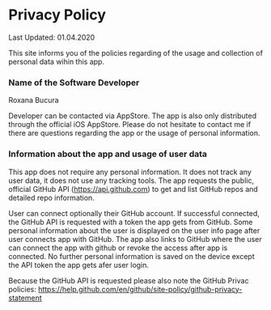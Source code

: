 # Privacy Policy

Last Updated: 01.04.2020

This site informs you of the policies regarding of the usage and collection of personal data wihin this app. 

### Name of the Software Developer

Roxana Bucura

Developer can be contacted via AppStore. The app is also only distributed through the official iOS AppStore. Please do not hesitate to contact me if there are questions regarding the app or the usage of personal information.

### Information about the app and usage of user data

This app does not require any personal information. It does not track any user data, it does not use any tracking tools. The app requests the public, official GitHub API (https://api.github.com) to get and list GitHub repos and detailed repo information. 

User can connect optionally their GitHub account. If successful connected, the GitHub API is requested with a token the app gets from GitHub. Some personal information about the user is displayed on the user info page after user connects app with GitHub. The app also links to GitHub where the user can connect the app with github or revoke the access after app is connected. No further personal information is saved on the device except the API token the app gets afer user login.

Because the GitHub API is requested please also note the GitHub Privac policies: https://help.github.com/en/github/site-policy/github-privacy-statement
